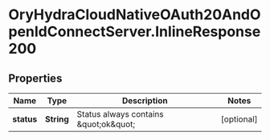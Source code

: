 # OryHydraCloudNativeOAuth20AndOpenIdConnectServer.InlineResponse200

## Properties
Name | Type | Description | Notes
------------ | ------------- | ------------- | -------------
**status** | **String** | Status always contains \&quot;ok\&quot; | [optional] 


